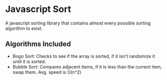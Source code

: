 # Javascript Sort

A javascript sorting library that contains almost every possible sorting algorithm to exist.


## Algorithms Included

- Bogo Sort: Checks to see if the array is sorted, if it isn't randomize it until it is sorted.
- Bubble Sort: Compares adjacent items, if it is less than the current item, swap them. Avg. speed is O(n^2)
